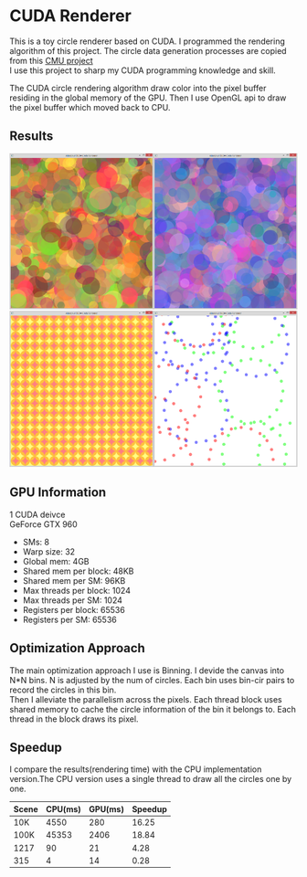 # CUDA Renderer
This is a toy circle renderer based on CUDA. I programmed the rendering algorithm of this project. The circle data generation processes are copied from this [CMU project](https://github.com/cmu15418/assignment2/tree/master/render)<br>
I use this project to sharp my CUDA programming knowledge and skill.<br>

The CUDA circle rendering algorithm draw color into the pixel buffer residing in the global memory of the GPU. Then I use OpenGL api to draw the pixel buffer which moved back to CPU.<br> 

## Results
<img src="https://github.com/alianpaul/CUDARenderer/blob/master/Results/100k.png" width="50%" height="50%"><img src="https://github.com/alianpaul/CUDARenderer/blob/master/Results/10k.png" width="50%" height="50%">
<img src="https://github.com/alianpaul/CUDARenderer/blob/master/Results/pattern.png" width="50%" height="50%"><img src="https://github.com/alianpaul/CUDARenderer/blob/master/Results/firework.png" width="50%" height="50%">
## GPU Information
1 CUDA deivce<br>
GeForce GTX 960<br>
* SMs:                    8
* Warp size:              32
* Global mem:             4GB
* Shared mem per block:   48KB
* Shared mem per SM:      96KB
* Max threads per block:  1024
* Max threads per SM:     1024
* Registers per block:    65536
* Registers per SM:       65536

## Optimization Approach 
The main optimization approach I use is Binning. I devide the canvas into N*N bins. N is adjusted by the num of circles. Each bin uses bin-cir pairs to record the circles in this bin.<br>
Then I alleviate the parallelism across the pixels. Each thread block uses shared memory to cache the circle information of the bin it belongs to. Each thread in the block draws its pixel.<br>

## Speedup
I compare the results(rendering time) with the CPU implementation version.The CPU version uses a single thread to draw all the circles one by one.<br>

|Scene  | CPU(ms) |GPU(ms)  | Speedup |
|-------|---------|---------|---------|
|10K    |4550     |280      |16.25    |
|100K   |45353    |2406     |18.84    |
|1217   |90       |21       |4.28     |
|315    |4        |14       |0.28     |


